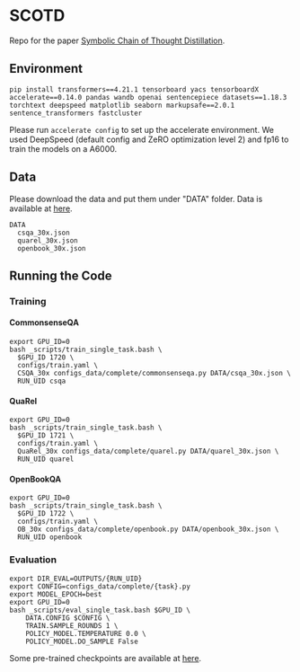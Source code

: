 # SCOTD

Repo for the paper [Symbolic Chain of Thought Distillation](https://arxiv.org/pdf/2306.14050.pdf).

## Environment

<!-- docker run --name harold_test  -it --runtime=nvidia --ipc=host -v /local2/harold/:/local2/harold pytorch/pytorch:1.9.1-cuda11.1-cudnn8-devel -->

```
pip install transformers==4.21.1 tensorboard yacs tensorboardX accelerate==0.14.0 pandas wandb openai sentencepiece datasets==1.18.3 torchtext deepspeed matplotlib seaborn markupsafe==2.0.1 sentence_transformers fastcluster
```
Please run ```accelerate config``` to set up the accelerate environment. We used DeepSpeed (default config and ZeRO optimization level 2) and fp16 to train the models on a A6000.

## Data
Please download the data and put them under "DATA" folder. Data is available at [here](https://drive.google.com/drive/folders/1u8ecmIzH88V_z4mzs8mSNk5T3NAnoe19?usp=share_link).
```
DATA
  csqa_30x.json
  quarel_30x.json
  openbook_30x.json
```

## Running the Code

### Training

#### CommonsenseQA
```
export GPU_ID=0
bash _scripts/train_single_task.bash \
  $GPU_ID 1720 \
  configs/train.yaml \
  CSQA_30x configs_data/complete/commonsenseqa.py DATA/csqa_30x.json \
  RUN_UID csqa
```

#### QuaRel
```
export GPU_ID=0
bash _scripts/train_single_task.bash \
  $GPU_ID 1721 \
  configs/train.yaml \
  QuaRel_30x configs_data/complete/quarel.py DATA/quarel_30x.json \
  RUN_UID quarel
```
#### OpenBookQA
```
export GPU_ID=0
bash _scripts/train_single_task.bash \
  $GPU_ID 1722 \
  configs/train.yaml \
  OB_30x configs_data/complete/openbook.py DATA/openbook_30x.json \
  RUN_UID openbook
```

### Evaluation
```
export DIR_EVAL=OUTPUTS/{RUN_UID}
export CONFIG=configs_data/complete/{task}.py
export MODEL_EPOCH=best
export GPU_ID=0
bash _scripts/eval_single_task.bash $GPU_ID \
    DATA.CONFIG $CONFIG \
    TRAIN.SAMPLE_ROUNDS 1 \
    POLICY_MODEL.TEMPERATURE 0.0 \
    POLICY_MODEL.DO_SAMPLE False
```

Some pre-trained checkpoints are available at [here](https://drive.google.com/drive/folders/1u8ecmIzH88V_z4mzs8mSNk5T3NAnoe19?usp=share_link).